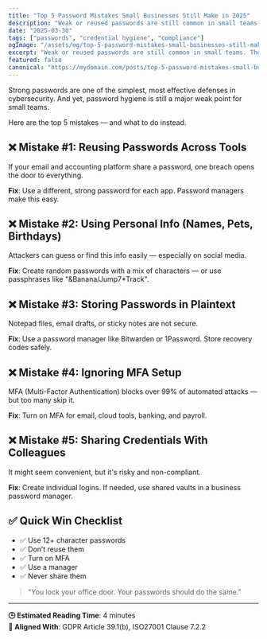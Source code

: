 ```yaml
---
title: "Top 5 Password Mistakes Small Businesses Still Make in 2025"
description: "Weak or reused passwords are still common in small teams. These are the top mistakes — and how to fix them fast."
date: "2025-03-30"
tags: ["passwords", "credential hygiene", "compliance"]
ogImage: "/assets/og/top-5-password-mistakes-small-businesses-still-make-in-2025.png"
excerpt: "Weak or reused passwords are still common in small teams. These are the top mistakes — and how to fix them fast."
featured: false
canonical: "https://mydomain.com/posts/top-5-password-mistakes-small-businesses-still-make-in-2025"
---
```


Strong passwords are one of the simplest, most effective defenses in cybersecurity. And yet, password hygiene is still a major weak point for small teams.

Here are the top 5 mistakes — and what to do instead.

## ❌ Mistake #1: Reusing Passwords Across Tools
If your email and accounting platform share a password, one breach opens the door to everything.

**Fix**: Use a different, strong password for each app. Password managers make this easy.

## ❌ Mistake #2: Using Personal Info (Names, Pets, Birthdays)
Attackers can guess or find this info easily — especially on social media.

**Fix**: Create random passwords with a mix of characters — or use passphrases like "&Banana/Jump7*Track".

## ❌ Mistake #3: Storing Passwords in Plaintext
Notepad files, email drafts, or sticky notes are not secure.

**Fix**: Use a password manager like Bitwarden or 1Password. Store recovery codes safely.

## ❌ Mistake #4: Ignoring MFA Setup
MFA (Multi-Factor Authentication) blocks over 99% of automated attacks — but too many skip it.

**Fix**: Turn on MFA for email, cloud tools, banking, and payroll.

## ❌ Mistake #5: Sharing Credentials With Colleagues
It might seem convenient, but it's risky and non-compliant.

**Fix**: Create individual logins. If needed, use shared vaults in a business password manager.

## ✅ Quick Win Checklist
- ✅ Use 12+ character passwords
- ✅ Don’t reuse them
- ✅ Turn on MFA
- ✅ Use a manager
- ✅ Never share them

> "You lock your office door. Your passwords should do the same."

---

**🕒 Estimated Reading Time**: 4 minutes  
**🔐 Aligned With**: GDPR Article 39.1(b), ISO27001 Clause 7.2.2
